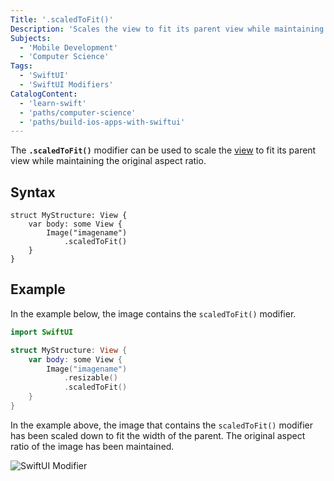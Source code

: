 ```yaml
---
Title: '.scaledToFit()'
Description: 'Scales the view to fit its parent view while maintaining the original aspect ratio.'
Subjects:
  - 'Mobile Development'
  - 'Computer Science'
Tags:
  - 'SwiftUI'
  - 'SwiftUI Modifiers'
CatalogContent:
  - 'learn-swift'
  - 'paths/computer-science'
  - 'paths/build-ios-apps-with-swiftui'
---
```


The **`.scaledToFit()`** modifier can be used to scale the [view](https://www.codecademy.com/resources/docs/swiftui/views) to fit its parent view while maintaining the original aspect ratio.

## Syntax

```pseudo
struct MyStructure: View {
    var body: some View {
        Image("imagename")
            .scaledToFit()
    }
}
```

## Example

In the example below, the image contains the `scaledToFit()` modifier.

```swift
import SwiftUI

struct MyStructure: View {
    var body: some View {
        Image("imagename")
            .resizable()
            .scaledToFit()
    }
}
```
In the example above, the image that contains the `scaledToFit()` modifier has been scaled down to fit the width of the parent. The original aspect ratio of the image has been maintained.

![SwiftUI Modifier](https://raw.githubusercontent.com/Codecademy/docs/main/media/scaled-to-fit.jpg)
